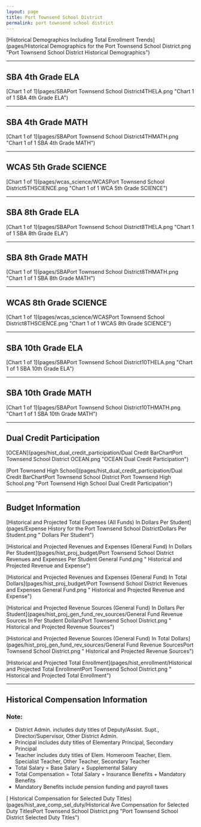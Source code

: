 ```yaml
---
layout: page
title: Port Townsend School District
permalink: port townsend school district
---
```



[Historical Demographics Including Total Enrollment Trends](pages/Historical Demographics for the Port Townsend School District.png "Port Townsend School District Historical Demographics")

___

## SBA 4th Grade ELA

[Chart 1 of 1](pages/SBAPort Townsend School District4THELA.png "Chart 1 of 1 SBA 4th Grade ELA")


___

## SBA 4th Grade MATH

[Chart 1 of 1](pages/SBAPort Townsend School District4THMATH.png "Chart 1 of 1 SBA 4th Grade MATH")


___

## WCAS 5th Grade SCIENCE

[Chart 1 of 1](pages/wcas_science/WCASPort Townsend School District5THSCIENCE.png "Chart 1 of 1 WCA 5th Grade SCIENCE")


___

## SBA 8th Grade ELA

[Chart 1 of 1](pages/SBAPort Townsend School District8THELA.png "Chart 1 of 1 SBA 8th Grade ELA")


___

## SBA 8th Grade MATH

[Chart 1 of 1](pages/SBAPort Townsend School District8THMATH.png "Chart 1 of 1 SBA 8th Grade MATH")


___

## WCAS 8th Grade SCIENCE

[Chart 1 of 1](pages/wcas_science/WCASPort Townsend School District8THSCIENCE.png "Chart 1 of 1 WCAS 8th Grade SCIENCE")


___

## SBA 10th Grade ELA

[Chart 1 of 1](pages/SBAPort Townsend School District10THELA.png "Chart 1 of 1 SBA 10th Grade ELA")


___

## SBA 10th Grade MATH

[Chart 1 of 1](pages/SBAPort Townsend School District10THMATH.png "Chart 1 of 1 SBA 10th Grade MATH")


___

## Dual Credit Participation

[OCEAN](pages/hist_dual_credit_participation/Dual Credit BarChartPort Townsend School District OCEAN.png "OCEAN Dual Credit Participation")

[Port Townsend High School](pages/hist_dual_credit_participation/Dual Credit BarChartPort Townsend School District Port Townsend High School.png "Port Townsend High School Dual Credit Participation")


___

## Budget Information

[Historical and Projected Total Expenses (All Funds) In Dollars Per Student](pages/Expense History for the Port Townsend School DistrictDollars Per Student.png " Dollars Per Student")

[Historical and Projected Revenues and Expenses (General Fund) In Dollars Per Student](pages/hist_proj_budget/Port Townsend School District Revenues and Expenses Per Student General Fund.png " Historical and Projected Revenue and Expense")

[Historical and Projected Revenues and Expenses (General Fund) In Total Dollars](pages/hist_proj_budget/Port Townsend School District Revenues and Expenses General Fund.png " Historical and Projected Revenue and Expense")

[Historical and Projected Revenue Sources (General Fund) In Dollars Per Student](pages/hist_proj_gen_fund_rev_sources/General Fund Revenue Sources In Per Student DollarsPort Townsend School District.png " Historical and Projected Revenue Sources")

[Historical and Projected Revenue Sources (General Fund) In Total Dollars](pages/hist_proj_gen_fund_rev_sources/General Fund Revenue SourcesPort Townsend School District.png " Historical and Projected Revenue Sources")

[Historical and Projected Total Enrollment](pages/hist_enrollment/Historical and Projected Total EnrollmentPort Townsend School District.png " Historical and Projected Total Enrollment")


___

## Historical Compensation Information
### Note:
- District Admin. includes duty titles of Deputy/Assist. Supt., Director/Supervisor, Other District Admin.
- Principal includes duty titles of Elementary Principal, Secondary Principal
- Teacher includes duty titles of Elem. Homeroom Teacher, Elem. Specialist Teacher, Other Teacher, Secondary Teacher
- Total Salary = Base Salary + Supplemental Salary
- Total Compensation = Total Salary + Insurance Benefits + Mandatory Benefits
- Mandatory Benefits include pension funding and payroll taxes

[ Historical Compensation for Selected Duty Titles](pages/hist_ave_comp_sel_duty/Historical Ave Compensation for Selected Duty TitlesPort Townsend School District.png "Port Townsend School District Selected Duty Titles")

